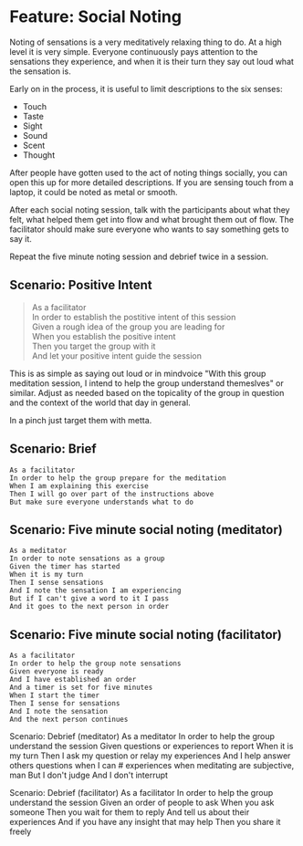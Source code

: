 # Feature: Social Noting

Noting of sensations is a very meditatively relaxing thing to do. At a high
level it is very simple. Everyone continuously pays attention to the 
sensations they experience, and when it is their turn they say out loud what
the sensation is.

Early on in the process, it is useful to limit descriptions to the six 
senses:

- Touch
- Taste
- Sight
- Sound
- Scent
- Thought

After people have gotten used to the act of noting things socially, you can
open this up for more detailed descriptions. If you are sensing touch from
a laptop, it could be noted as metal or smooth. 

After each social noting session, talk with the participants about what they
felt, what helped them get into flow and what brought them out of flow. The
facilitator should make sure everyone who wants to say something gets to say
it. 

Repeat the five minute noting session and debrief twice in a session.

## Scenario: Positive Intent

> As a facilitator  
> In order to establish the postitive intent of this session  
> Given a rough idea of the group you are leading for  
> When you establish the positive intent  
> Then you target the group with it  
> And let your positive intent guide the session  
 
This is as simple as saying out loud or in mindvoice "With this group meditation session, I intend to help the group understand themeslves" or similar. Adjust as needed based on the topicality of the group in question and the context of the world that day in general.

In a pinch just target them with metta.

## Scenario: Brief

    As a facilitator
    In order to help the group prepare for the meditation
    When I am explaining this exercise
    Then I will go over part of the instructions above
    But make sure everyone understands what to do
  
## Scenario: Five minute social noting (meditator)
    As a meditator
    In order to note sensations as a group
    Given the timer has started
    When it is my turn
    Then I sense sensations
    And I note the sensation I am experiencing
    But if I can't give a word to it I pass
    And it goes to the next person in order
   
## Scenario: Five minute social noting (facilitator)
    As a facilitator
    In order to help the group note sensations
    Given everyone is ready
    And I have established an order
    And a timer is set for five minutes
    When I start the timer
    Then I sense for sensations
    And I note the sensation
    And the next person continues
    
  Scenario: Debrief (meditator)
    As a meditator
    In order to help the group understand the session
    Given questions or experiences to report
    When it is my turn
    Then I ask my question or relay my experiences
    And I help answer others questions when I can
    # experiences when meditating are subjective, man
    But I don't judge
    And I don't interrupt
    
  Scenario: Debrief (facilitator)
    As a facilitator
    In order to help the group understand the session
    Given an order of people to ask
    When you ask someone
    Then you wait for them to reply
    And tell us about their experiences
    And if you have any insight that may help
    Then you share it freely
